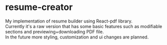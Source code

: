 # resume-creator
 My implementation of resume builder using React-pdf library. <br>
 Currently it's a raw version that has some basic features such as modifiable sections and previewing+downloading PDF file.<br>
 In the future more styling, customization and ui changes are planned.
